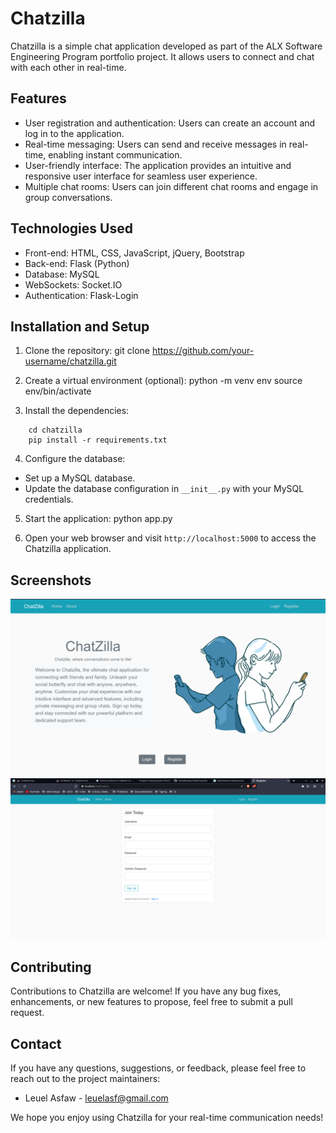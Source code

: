 # Chatzilla

Chatzilla is a simple chat application developed as part of the ALX Software Engineering Program portfolio project. It allows users to connect and chat with each other in real-time.

## Features

- User registration and authentication: Users can create an account and log in to the application.
- Real-time messaging: Users can send and receive messages in real-time, enabling instant communication.
- User-friendly interface: The application provides an intuitive and responsive user interface for seamless user experience.
- Multiple chat rooms: Users can join different chat rooms and engage in group conversations.

## Technologies Used

- Front-end: HTML, CSS, JavaScript, jQuery, Bootstrap
- Back-end: Flask (Python)
- Database: MySQL
- WebSockets: Socket.IO
- Authentication: Flask-Login

## Installation and Setup

1. Clone the repository:
git clone https://github.com/your-username/chatzilla.git

2. Create a virtual environment (optional):
python -m venv env
source env/bin/activate

3. Install the dependencies:
```angular2html
    cd chatzilla
    pip install -r requirements.txt
```

4. Configure the database:
- Set up a MySQL database.
- Update the database configuration in `__init__.py` with your MySQL credentials.

5. Start the application:
python app.py

6. Open your web browser and visit `http://localhost:5000` to access the Chatzilla application.

## Screenshots
![Chatzilla Login Page](chatzilla/home_page.png)
![Chatzilla Chat Page](chatzilla/register.png)

## Contributing

Contributions to Chatzilla are welcome! If you have any bug fixes, enhancements, or new features to propose, feel free to submit a pull request.

## Contact

If you have any questions, suggestions, or feedback, please feel free to reach out to the project maintainers:

- Leuel Asfaw - leuelasf@gmail.com

We hope you enjoy using Chatzilla for your real-time communication needs!